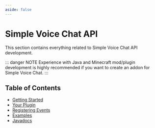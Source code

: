 ```yaml
---
aside: false
---
```


# Simple Voice Chat API

This section contains everything related to Simple Voice Chat API development.

::: danger NOTE
Experience with Java and Minecraft mod/plugin development is highly recommended if you want to create an addon for Simple Voice Chat.
:::

## Table of Contents

- [Getting Started](getting_started)
- [Your Plugin](your_plugin)
- [Registering Events](registering_events)
- [Examples](examples)
- [Javadocs](https://voicechat.modrepo.de/)
